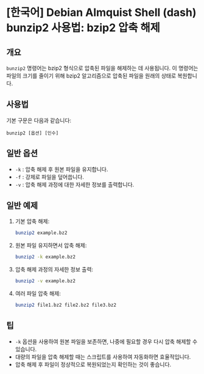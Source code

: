 # [한국어] Debian Almquist Shell (dash) bunzip2 사용법: bzip2 압축 해제

## 개요
`bunzip2` 명령어는 bzip2 형식으로 압축된 파일을 해제하는 데 사용됩니다. 이 명령어는 파일의 크기를 줄이기 위해 bzip2 알고리즘으로 압축된 파일을 원래의 상태로 복원합니다.

## 사용법
기본 구문은 다음과 같습니다:
```
bunzip2 [옵션] [인수]
```

## 일반 옵션
- `-k` : 압축 해제 후 원본 파일을 유지합니다.
- `-f` : 강제로 파일을 덮어씁니다.
- `-v` : 압축 해제 과정에 대한 자세한 정보를 출력합니다.

## 일반 예제
1. 기본 압축 해제:
   ```bash
   bunzip2 example.bz2
   ```

2. 원본 파일 유지하면서 압축 해제:
   ```bash
   bunzip2 -k example.bz2
   ```

3. 압축 해제 과정의 자세한 정보 출력:
   ```bash
   bunzip2 -v example.bz2
   ```

4. 여러 파일 압축 해제:
   ```bash
   bunzip2 file1.bz2 file2.bz2 file3.bz2
   ```

## 팁
- `-k` 옵션을 사용하여 원본 파일을 보존하면, 나중에 필요할 경우 다시 압축 해제할 수 있습니다.
- 대량의 파일을 압축 해제할 때는 스크립트를 사용하여 자동화하면 효율적입니다.
- 압축 해제 후 파일이 정상적으로 복원되었는지 확인하는 것이 좋습니다.